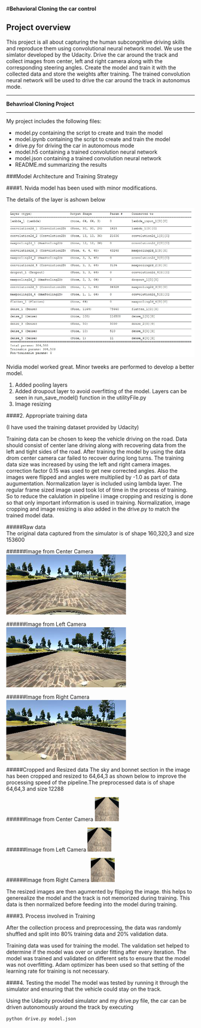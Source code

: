 #**Behavioral Cloning the car control** 

## Project overview
This project is all about capturing the human subcongnitive driving skills and reproduce them using convolutional neural network model. 
We use the simlator developed by the Udacity. Drive the car around the track and collect images from center, left and right camera along with 
the corresponding steering angles. Create the model and train it with the collected data and store the weights after training. The trained 
convolution neural network will be used to drive the car around the track in autonomus mode.

---

**Behavrioal Cloning Project**

---

My project includes the following files:
* model.py containing the script to create and train the model
* model.ipynb containing the script to create and train the model
* drive.py for driving the car in autonomous mode
* model.h5 containing a trained convolution neural network 
* model.json containing a trained convolution neural network
* README.md summarizing the results

###Model Architecture and Training Strategy

####1. Nvida model has been used with minor modifications.

The details of the layer is ashown below

![Alt text](/Model_layers.jpg?raw=true "Model Visualization")

 Nvidia model worked great. Minor tweeks are performed to develop a better model.
 
1. Added pooling layers
2. Added droupout layer to avoid overfitting of the model. Layers can be seen in run_save_model() function in the utilityFile.py
3. Image resizing

####2. Appropriate training data

(I have used the training dataset provided by Udacity)

Training data can be chosen to keep the vehicle driving on the road. Data should consist of center lane driving along with recovering data from the left and tight sides of the road. After training the model by using the data drom center camera car failed to recover during long turns. The training data size was increased by using the left and right camera images. correction factor 0.15 was used to get new corrected angles. Also the images were flipped and angles were multiplied by -1.0 as part of data augumentation. Normalization layer is included using lambda layer. The regular frame sized image used took lot of time in the process of training. So to reduce the calulation in pipeline i image cropping and resizing is done so that only important information is used in training.  Normalization, image cropping and image resizing is also added in the drive.py to match the trained model data.

#####Raw data        
  The original data captured from the simulator is of shape 160,320,3 and size 153600
 
######Image from Center Camera                                
![Alt text](/originalcenter.png?raw=true "Original center image")   

######Image from Left Camera 
![Alt text](/originalleft.png?raw=true "Original left image") 

######Image from Right Camera
![Alt text](/originalright.png?raw=true "Original right image")

#####Cropped and Resized data
  The sky and bonnet section in the image has been cropped and resized to 64,64,3 as shown below to improve the processing speed of the pipeline.The preprocessed data is of shape 64,64,3 and size 12288

######Image from Center Camera
![Alt text](/Resizedcenter.png?raw=true "Resized center image")

######Image from Left Camera 
![Alt text](/Resizedleft.png?raw=true "Resized left image") 

######Image from Right Camera
![Alt text](/Resizedright.png?raw=true "Resized right image")

The resized images are then agumented by flipping the image. this helps to generealize the model and the track is not memorized during training. This data is then normalized before feeding into the model during training.

####3. Process involved in Training 

After the collection process and preprocessing, the data was randomly shuffled and split into 80% training data and 20% validation data. 

Training data was used for training the model. The validation set helped to determine if the model was over or under fitting after every iteration. The model was trained and validated on different sets to ensure that the model was not overfitting. Adam optimizer has been used so that setting of the learning rate for training is not necessary.

####4. Testing the model
The model was tested by running it through the simulator and ensuring that the vehicle could stay on the track.

Using the Udacity provided simulator and my drive.py file, the car can be driven autonomously around the track by executing 
```sh
python drive.py model.json
```
